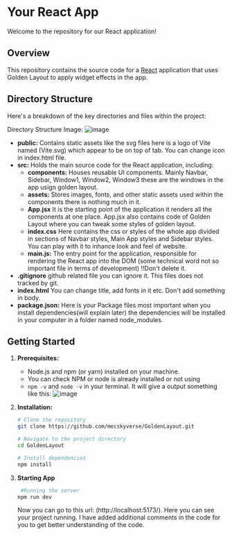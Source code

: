 # Your React App

Welcome to the repository for our React application!

## Overview
This repository contains the source code for a [React](https://reactjs.org/) application that uses Golden Layout to apply widget effects in the app.

## Directory Structure

Here's a breakdown of the key directories and files within the project:


Directory Structure Image: 
![image](https://github.com/mecskyverse/GoldenLayout/assets/91150257/8b0c8df1-4688-4922-ae36-86e47c13cdb3)


- **public:** Contains static assets like the svg files here is a logo of Vite named (Vite.svg) which appear to be on top of tab. You can change icon in index.html file.
- **src:** Holds the main source code for the React application, including:
  - **components:** Houses reusable UI components. Mainly Navbar, Sidebar, Window1, Window2, Window3 these are the windows in the app usign golden layout.
  - **assets:** Stores images, fonts, and other static assets used within the components there is nothing much in it.
  - **App.jsx** It is the starting point of the application it renders all the components at one place. App.jsx also contains code of Golden Layout where you can tweak some styles of golden layout.
  - **index.css** Here contains the css or styles of the whole app divided in sections of Navbar styles, Main App styles and Sidebar styles. You can play with it to inhance look and feel of website.
  - **main.js:** The entry point for the application, responsible for rendering the React app into the DOM (some technical word not so important file in terms of development) !!Don't delete it.
- **.gitignore** github related file you can ignore it. This files does not tracked by git.
- **index.html** You can change title, add fonts in it etc. Don't add something in body.
- **package.json:** Here is your Package files most important when you install dependencies(will explain later) the dependencies will be installed in your computer in a folder named node_modules.

## Getting Started

1. **Prerequisites:**
   - Node.js and npm (or yarn) installed on your machine.
   - You can check NPM or node is already installed or not using
   - `npm -v` and `node -v` in your terminal. It will give a output something like this:
     ![image](https://github.com/mecskyverse/GoldenLayout/assets/91150257/b719a811-5fa8-46cd-a7f3-eac10199c6ea)


2. **Installation:**
   ```bash
   # Clone the repository
   git clone https://github.com/mecskyverse/GoldenLayout.git

   # Navigate to the project directory
   cd GoldenLayout

   # Install dependencies
   npm install
   ```
3. **Starting App**
   ```bash
    #Running the server
   npm run dev
   ```
   Now you can go to this url: (http://localhost:5173/). Here you can see your project running. I have added additional comments in the code for you to get better understanding of the code.
   
